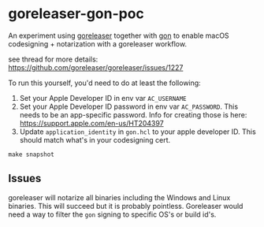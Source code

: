 
goreleaser-gon-poc
==================

An experiment using [goreleaser](https://goreleaser.com/) together with [gon](https://github.com/mitchellh/gon) to enable
macOS codesigning + notarization with a goreleaser workflow.

see thread for more details: https://github.com/goreleaser/goreleaser/issues/1227

To run this yourself, you'd need to do at least the following:

1. Set your Apple Developer ID in env var `AC_USERNAME`
2. Set your Apple Developer ID password in env var `AC_PASSWORD`. This needs to be an app-specific password.
   Info for creating those is here: https://support.apple.com/en-us/HT204397
3. Update `application_identity` in `gon.hcl` to your apple developer ID. This should match what's in your codesigning cert.

`make snapshot`

Issues
------

goreleaser will notarize all binaries including the Windows and Linux binaries. This will succeed but it is probably
pointless. Goreleaser would need a way to filter the `gon` signing to specific OS's or build id's.